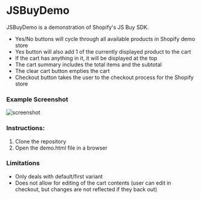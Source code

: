 # JSBuyDemo

JSBuyDemo is a demonstration of Shopify's JS Buy SDK.

+ Yes/No buttons will cycle through all available products in Shopify demo store
+ Yes button will also add 1 of the currently displayed product to the cart
+ If the cart has anything in it, it will be displayed at the top
+ The cart summary includes the total items and the subtotal
+ The clear cart button empties the cart
+ Checkout button takes the user to the checkout process for the Shopify store

### Example Screenshot
![screenshot](https://gist.githubusercontent.com/joebonniwell/a2ec9768da29d111c80288ff70cefab8/raw/41e706b0915c254d15c9d814c919e5d8dfecff0d/jsbuydemo-screenshot-20170318.png)

### Instructions:
1. Clone the repository
2. Open the demo.html file in a browser

### Limitations
+ Only deals with default/first variant
+ Does not allow for editing of the cart contents (user can edit in checkout, but changes are not reflected if they back out)


